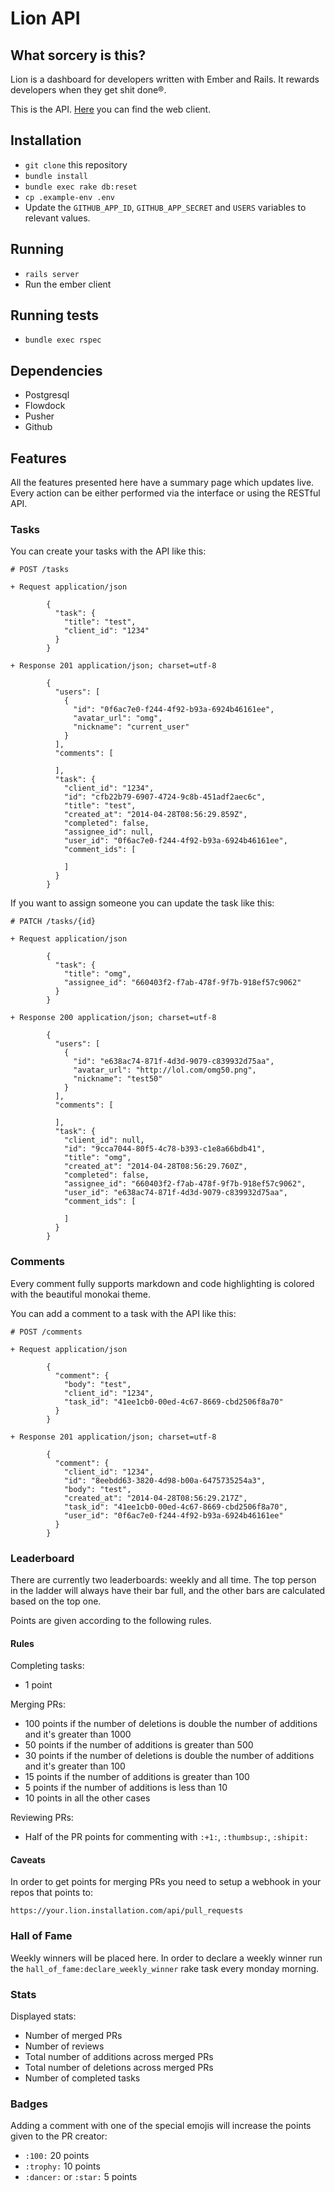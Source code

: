 # Lion API

## What sorcery is this?

Lion is a dashboard for developers written with Ember and Rails.
It rewards developers when they get shit done®.

This is the API. [Here](https://github.com/alphasights/lion) you can find the web client.

## Installation
- `git clone` this repository
- `bundle install`
- `bundle exec rake db:reset`
- `cp .example-env .env`
- Update the `GITHUB_APP_ID`, `GITHUB_APP_SECRET` and `USERS` variables to relevant values.

## Running
- `rails server`
- Run the ember client

## Running tests
- `bundle exec rspec`

## Dependencies

- Postgresql
- Flowdock
- Pusher
- Github

## Features

All the features presented here have a summary page which updates live.
Every action can be either performed via the interface or using the RESTful API.

### Tasks

You can create your tasks with the API like this:

```
# POST /tasks

+ Request application/json

        {
          "task": {
            "title": "test",
            "client_id": "1234"
          }
        }

+ Response 201 application/json; charset=utf-8

        {
          "users": [
            {
              "id": "0f6ac7e0-f244-4f92-b93a-6924b46161ee",
              "avatar_url": "omg",
              "nickname": "current_user"
            }
          ],
          "comments": [

          ],
          "task": {
            "client_id": "1234",
            "id": "cfb22b79-6907-4724-9c8b-451adf2aec6c",
            "title": "test",
            "created_at": "2014-04-28T08:56:29.859Z",
            "completed": false,
            "assignee_id": null,
            "user_id": "0f6ac7e0-f244-4f92-b93a-6924b46161ee",
            "comment_ids": [

            ]
          }
        }
```

If you want to assign someone you can update the task like this:

```
# PATCH /tasks/{id}

+ Request application/json

        {
          "task": {
            "title": "omg",
            "assignee_id": "660403f2-f7ab-478f-9f7b-918ef57c9062"
          }
        }

+ Response 200 application/json; charset=utf-8

        {
          "users": [
            {
              "id": "e638ac74-871f-4d3d-9079-c839932d75aa",
              "avatar_url": "http://lol.com/omg50.png",
              "nickname": "test50"
            }
          ],
          "comments": [

          ],
          "task": {
            "client_id": null,
            "id": "9cca7044-80f5-4c78-b393-c1e8a66bdb41",
            "title": "omg",
            "created_at": "2014-04-28T08:56:29.760Z",
            "completed": false,
            "assignee_id": "660403f2-f7ab-478f-9f7b-918ef57c9062",
            "user_id": "e638ac74-871f-4d3d-9079-c839932d75aa",
            "comment_ids": [

            ]
          }
        }
```

### Comments

Every comment fully supports markdown and code highlighting is colored with the beautiful monokai theme.

You can add a comment to a task with the API like this:

```
# POST /comments

+ Request application/json

        {
          "comment": {
            "body": "test",
            "client_id": "1234",
            "task_id": "41ee1cb0-00ed-4c67-8669-cbd2506f8a70"
          }
        }

+ Response 201 application/json; charset=utf-8

        {
          "comment": {
            "client_id": "1234",
            "id": "8eebdd63-3820-4d98-b00a-6475735254a3",
            "body": "test",
            "created_at": "2014-04-28T08:56:29.217Z",
            "task_id": "41ee1cb0-00ed-4c67-8669-cbd2506f8a70",
            "user_id": "0f6ac7e0-f244-4f92-b93a-6924b46161ee"
          }
        }
```

### Leaderboard

There are currently two leaderboards: weekly and all time. The top person in the ladder will always have their bar full, and the other bars are calculated based on the top one.

Points are given according to the following rules.

#### Rules

Completing tasks:

- 1 point

Merging PRs:

- 100 points if the number of deletions is double the number of additions and it's greater than 1000
- 50 points if the number of additions is greater than 500
- 30 points if the number of deletions is double the number of additions and it's greater than 100
- 15 points if the number of additions is greater than 100
- 5 points if the number of additions is less than 10
- 10 points in all the other cases

Reviewing PRs:

- Half of the PR points for commenting with `:+1:`, `:thumbsup:`, `:shipit:`

#### Caveats

In order to get points for merging PRs you need to setup a webhook in your repos that points to:

```
https://your.lion.installation.com/api/pull_requests
```

### Hall of Fame

Weekly winners will be placed here.
In order to declare a weekly winner run the `hall_of_fame:declare_weekly_winner` rake task every monday morning.

### Stats

Displayed stats:

- Number of merged PRs
- Number of reviews
- Total number of additions across merged PRs
- Total number of deletions across merged PRs
- Number of completed tasks

### Badges

Adding a comment with one of the special emojis will increase the points given to the PR creator:

- `:100:` 20 points
- `:trophy:` 10 points
- `:dancer:` or `:star:` 5 points
